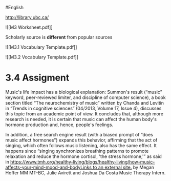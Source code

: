 #English 


http://library.ubc.ca/

![[M3 Worksheet.pdf]]


Scholarly source is **different** from popular sources

![[M3.1 Vocabulary Template.pdf]]

![[M3.2 Vocabulary Template.pdf]]

# 3.4 Assigment

Music's life impact has a biological explanation: Summon's result (“music” keyword, peer-reviewed limiter, and discipline of computer science), a book section titled “The neurochemistry of music” written by Chanda and Levitin in “Trends in cognitive sciences” (04/2013, Volume 17, Issue 4), discusses this topic from an academic point of view. It concludes that, although more research is needed, it is certain that music can affect the human body's hormone production and, hence, people's feelings.

In addition, a free search engine result (with a biased prompt of “does music affect hormones”) expands this behavior, affirming that the act of singing, which often follows music listening, also has the same effect. It happens since “singing synchronizes breathing patterns to promote relaxation and reduce the hormone cortisol, 'the stress hormone,'” as said in [https://www.tmh.org/healthy-living/blogs/healthy-living/how-music-affects-your-mind-mood-and-bodyLinks to an external site.](https://www.tmh.org/healthy-living/blogs/healthy-living/how-music-affects-your-mind-mood-and-body) by Megan Hoffer MM MT-BC, Julie Avirett and Joshua Da Costa Music Therapy Intern.